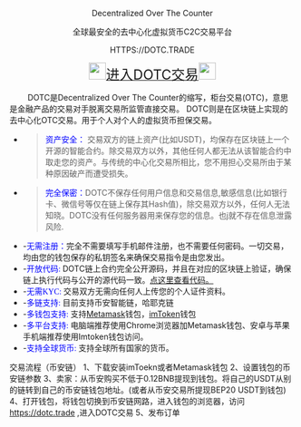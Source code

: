 <p align="center"> Decentralized Over The Counter</p>
<p align="center"> 全球最安全的去中心化虚拟货币C2C交易平台</p>
<p align="center"> HTTPS://DOTC.TRADE</p>
<p align="center"><a href="/dotc/#/allOrders"  ><img src="https://dotc.trade/dotc/static/media/logo.7f64ab42.svg" width=30px height=30px><font size="5">进入DOTC交易</font><img src="https://dotc.trade/dotc/static/media/logo.7f64ab42.svg" width=30px height=30px> </a></p>
&ensp;&ensp;&ensp;&ensp; DOTC是Decentralized Over The Counter的缩写，柜台交易(OTC)，意思是金融产品的交易对手脱离交易所监管直接交易。 DOTC则是在区块链上实现的去中心化OTC交易。用于个人对个人的虚拟货币担保交易。

* ><font color=Blue face="黑体">资产安全：</font> 交易双方的链上资产(比如USDT)，均保存在区块链上一个开源的智能合约。除交易双方以外，其他任何人都无法从该智能合约中取走您的资产。与传统的中心化交易所相比，您不用担心交易所由于某种原因破产而遭受损失。
* ><font color=Blue face="黑体">完全保密：</font>DOTC不保存任何用户信息和交易信息,敏感信息(比如银行卡、微信号等仅在链上保存其Hash值)，除交易双方以外，任何人无法知晓。DOTC没有任何服务器用来保存您的信息。也j就不存在信息泄露风险.
* -<font color=Blue face="黑体">无需注册：</font>完全不需要填写手机邮件注册，也不需要任何密码。一切交易，均由您的钱包保存的私钥签名来确保交易指令是由您发出。
* -<font color=Blue face="黑体">开放代码: </font>DOTC链上合约完全公开源码，并且在对应的区块链上验证，确保链上执行代码与公开的源代码一致。[点这里查看代码。](/cn/open.html)
* -<font color=Blue face="黑体">无需KYC:  </font>交易双方无需向任何人上传您的个人证件资料。
* -<font color=Blue face="黑体">多链支持: </font>目前支持币安智能链，哈耶克链
* -<font color=Blue face="黑体">多钱包支持: </font>支持[Metamask](https://metamask.io/)钱包，[imToken](https://imtoken.im/)钱包
* -<font color=Blue face="黑体">多平台支持: </font>电脑端推荐使用Chrome浏览器加Metamask钱包、安卓与苹果手机端推荐使用Imtoken钱包访问。
* -<font color=Blue face="黑体">支持全球货币: </font>支持全球所有国家的货币。

交易流程（币安链）
1、下载安装imToekn或者Metamask钱包
2、设置钱包的币安链参数
3、卖家：从币安购买不低于0.12BNB提现到钱包。将自己的USDT从别的链转到自己的币安链钱包地址。(或者从币安交易所提现BEP20 USDT到钱包)
4、打开钱包，将钱包切换到币安链网路，进入钱包的浏览器，访问 https://dotc.trade ,进入DOTC交易
5、发布订单


